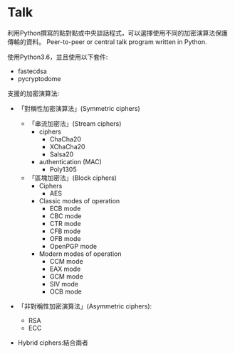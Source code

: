 Talk
===
利用Python撰寫的點對點或中央談話程式，可以選擇使用不同的加密演算法保護傳輸的資料。
Peer-to-peer or central talk program written in Python.

使用Python3.6，並且使用以下套件:
- fastecdsa
- pycryptodome

支援的加密演算法:
- 「對稱性加密演算法」(Symmetric ciphers)
    - 「串流加密法」(Stream ciphers)
      - ciphers
        - ChaCha20
        - XChaCha20
        - Salsa20
      - authentication (MAC)
        - Poly1305
    - 「區塊加密法」(Block ciphers)
      - Ciphers
        - AES
      - Classic modes of operation
        - ECB mode
        - CBC mode
        - CTR mode
        - CFB mode
        - OFB mode
        - OpenPGP mode
      - Modern modes of operation
        - CCM mode
        - EAX mode
        - GCM mode
        - SIV mode
        - OCB mode

- 「非對稱性加密演算法」(Asymmetric ciphers):
  - RSA
  - ECC

- Hybrid ciphers:結合兩者
